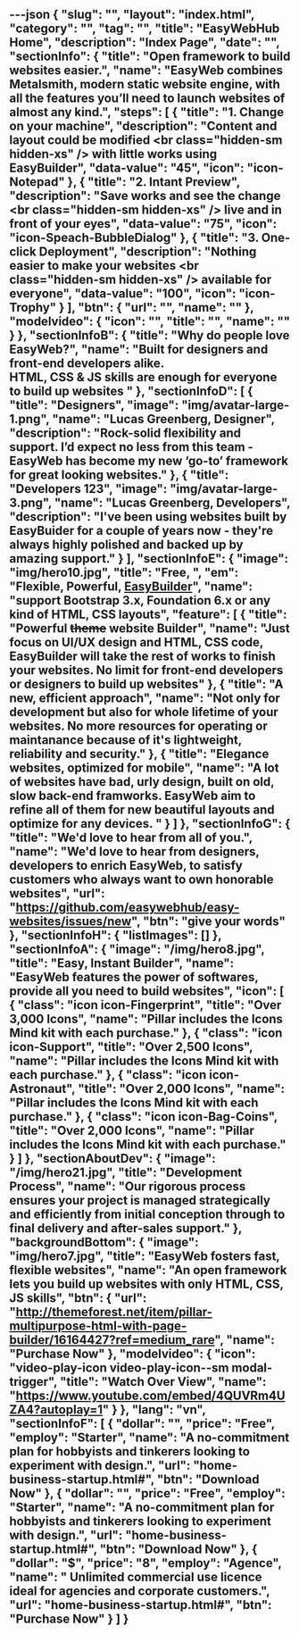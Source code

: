 ---json
{
    "slug": "",
    "layout": "index.html",
    "category": "",
    "tag": "",
    "title": "EasyWebHub Home",
    "description": "Index Page",
    "date": "",
    "sectionInfo": {
        "title": "Open framework to build websites easier.",
        "name": "EasyWeb combines Metalsmith, modern static website engine, with all the features you’ll need to launch websites of almost any kind.",
        "steps": [
            {
                "title": "1. Change on your machine",
                "description": "Content and layout could be modified <br class=\"hidden-sm hidden-xs\" /> with little works using EasyBuilder",
                "data-value": "45",
                "icon": "icon-Notepad"
            },
            {
                "title": "2. Intant Preview",
                "description": "Save  works and see the change <br class=\"hidden-sm hidden-xs\" />  live and in front of your eyes",
                "data-value": "75",
                "icon": "icon-Speach-BubbleDialog"
            },
            {
                "title": "3. One-click Deployment",
                "description": "Nothing easier to make your websites <br class=\"hidden-sm hidden-xs\" /> available for everyone",
                "data-value": "100",
                "icon": "icon-Trophy"
            }
        ],
        "btn": {
            "url": "",
            "name": ""
        },
        "modelvideo": {
            "icon": "",
            "title": "",
            "name": ""
        }
    },
    "sectionInfoB": {
        "title": "Why do people love EasyWeb?",
        "name": "Built for designers and front-end developers alike. <br/>HTML, CSS & JS skills are enough for everyone to build up websites "
    },
    "sectionInfoD": [
        {
            "title": "Designers",
            "image": "img/avatar-large-1.png",
            "name": "Lucas Greenberg, Designer",
            "description": "Rock-solid flexibility and support. I’d expect no less from this team - EasyWeb has become my new  ‘go-to’ framework for great looking websites."
        },
        {
            "title": "Developers 123",
            "image": "img/avatar-large-3.png",
            "name": "Lucas Greenberg, Developers",
            "description": "I've been using websites built by EasyBuider for a couple of years now - they're always highly polished and backed up by amazing support."
        }
    ],
    "sectionInfoE": {
        "image": "img/hero10.jpg",
        "title": "Free, ",
        "em": "Flexible, Powerful, <a href=''> EasyBuilder</a>",
        "name": "support Bootstrap 3.x, Foundation 6.x or any kind of HTML, CSS layouts",
        "feature": [
            {
                "title": "Powerful <s>theme</s> website Builder",
                "name": "Just focus on UI/UX design and HTML, CSS code, EasyBuilder will take the rest of works to finish your websites. No limit for front-end developers or designers to build up websites"
            },
            {
                "title": "A new, efficient approach",
                "name": "Not only for development but also for whole lifetime of your websites. No more resources for operating or maintanance because of it's lightweight, reliability and security."
            },
            {
                "title": "Elegance websites, optimized for mobile",
                "name": "A lot of websites have bad, urly design, built on old, slow back-end framworks. EasyWeb aim to refine all of them for new beautiful layouts and optimize for any devices. "
            }
        ]
    },
    "sectionInfoG": {
        "title": "We'd love to hear from all of you.",
        "name": "We'd love to hear from designers, developers to enrich EasyWeb, to satisfy customers who always want to own honorable  websites",
        "url": "https://github.com/easywebhub/easy-websites/issues/new",
        "btn": "give your words"
    },
    "sectionInfoH": {
        "listImages": []
    },
    "sectionInfoA": {
        "image": "/img/hero8.jpg",
        "title": "Easy, Instant Builder",
        "name": "EasyWeb features the power of softwares, <br/> provide all you need to build websites",
        "icon": [
            {
                "class": "icon icon-Fingerprint",
                "title": "Over 3,000 Icons",
                "name": "Pillar includes the Icons Mind kit with each purchase."
            },
            {
                "class": "icon icon-Support",
                "title": "Over 2,500 Icons",
                "name": "Pillar includes the Icons Mind kit with each purchase."
            },
            {
                "class": "icon icon-Astronaut",
                "title": "Over 2,000 Icons",
                "name": "Pillar includes the Icons Mind kit with each purchase."
            },
            {
                "class": "icon icon-Bag-Coins",
                "title": "Over 2,000 Icons",
                "name": "Pillar includes the Icons Mind kit with each purchase."
            }
        ]
    },
    "sectionAboutDev": {
        "image": "/img/hero21.jpg",
        "title": "Development Process",
        "name": "Our rigorous process ensures your project is managed strategically and efficiently from initial conception through to final delivery and after-sales support."
    },
    "backgroundBottom": {
        "image": "img/hero7.jpg",
        "title": "EasyWeb fosters fast, flexible websites",
        "name": "An open framework lets you build up websites with only  HTML, CSS, JS skills",
        "btn": {
            "url": "http://themeforest.net/item/pillar-multipurpose-html-with-page-builder/16164427?ref=medium_rare",
            "name": "Purchase Now"
        },
        "modelvideo": {
            "icon": "video-play-icon video-play-icon--sm modal-trigger",
            "title": "Watch Over View",
            "name": "https://www.youtube.com/embed/4QUVRm4UZA4?autoplay=1"
        }
    },
    "lang": "vn",
    "sectionInfoF": [
        {
            "dollar": "",
            "price": "Free",
            "employ": "Starter",
            "name": "A no-commitment plan for hobbyists and tinkerers looking to experiment with design.",
            "url": "home-business-startup.html#",
            "btn": "Download Now"
        },
        {
            "dollar": "",
            "price": "Free",
            "employ": "Starter",
            "name": "A no-commitment plan for hobbyists and tinkerers looking to experiment with design.",
            "url": "home-business-startup.html#",
            "btn": "Download Now"
        },
        {
            "dollar": "$",
            "price": "8",
            "employ": "Agence",
            "name": " Unlimited commercial use licence ideal for agencies and corporate customers.",
            "url": "home-business-startup.html#",
            "btn": "Purchase Now"
        }
    ]
}
---
